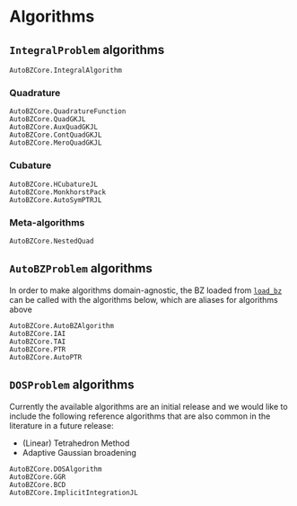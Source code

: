 # Algorithms

## `IntegralProblem` algorithms

```@docs
AutoBZCore.IntegralAlgorithm
```

### Quadrature

```@docs
AutoBZCore.QuadratureFunction
AutoBZCore.QuadGKJL
AutoBZCore.AuxQuadGKJL
AutoBZCore.ContQuadGKJL
AutoBZCore.MeroQuadGKJL
```

### Cubature

```@docs
AutoBZCore.HCubatureJL
AutoBZCore.MonkhorstPack
AutoBZCore.AutoSymPTRJL
```

### Meta-algorithms

```@docs
AutoBZCore.NestedQuad
```

## `AutoBZProblem` algorithms

In order to make algorithms domain-agnostic, the BZ loaded from
[`load_bz`](@ref) can be called with the algorithms below, which are aliases
for algorithms above

```@docs
AutoBZCore.AutoBZAlgorithm
AutoBZCore.IAI
AutoBZCore.TAI
AutoBZCore.PTR
AutoBZCore.AutoPTR
```

## `DOSProblem` algorithms

Currently the available algorithms are an initial release and we would like to include
the following reference algorithms that are also common in the literature in a future release:
- (Linear) Tetrahedron Method
- Adaptive Gaussian broadening

```@docs
AutoBZCore.DOSAlgorithm
AutoBZCore.GGR
AutoBZCore.BCD
AutoBZCore.ImplicitIntegrationJL
```
